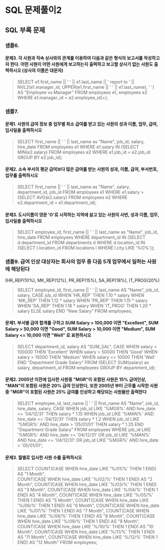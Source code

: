 SQL 문제풀이2
==========================
## SQL 부록 문제
### 샘플6.
#### 문제3. 각 사원과 직속 상사와의 관계를 이용하여 다음과 같은 형식의 보고서를 작성하고자 한다. 어떤 사원이 어떤 사원에게 보고하는지 출력하고 보고할 상사가 없는 사원도 출력하시오 (상사의 이름은 대문자)
>  SELECT e1.first_name || ' ' || e1.last_name || ' report to ' || NVL2(e1.manager_id, UPPER(e1.first_name || ' ' || e1.last_name), ' ') AS "Employee vs Manager" FROM employees e1, employees e2 WHERE e1.manager_id = e2.employee_id(+); 

### 샘플7.
#### 문제1. 사원의 급여 정보 중 업무별 최소 급여를 받고 있는 사원의 성과 이름, 업무, 급여, 입사일을 출력하시오
> SELECT first_name || ' ' || last_name as "Name", job_id, salary, hire_date FROM employees e1 WHERE e1.salary IN (SELECT MIN(e2.salary) FROM employees e2 WHERE e1.job_id = e2.job_id GROUP BY e2.job_id);
#### 문제2. 소속 부서의 평균 급여보다 많은 급여를 받는 사원의 성과, 이름, 급여, 부서번호, 업무를 출력하시오
> SELECT first_name || ' ' || last_name as "Name", salary, department_id, job_id FROM employees e1 WHERE e1.salary > (SELECT AVG(e2.salary) FROM employees e2 WHERE e2.department_id = e1.department_id);
#### 문제3. 도시이름이 영문 'O'로 시작하는 지역에 살고 있는 사원의 사번, 성과 이름, 업무, 입사일을 출력하시오
> SELECT employee_id, first_name || ' ' || last_name as "Name", job_id, hire_date FROM employees WHERE department_id IN (SELECT d.department_id FROM departments d WHERE d.location_id IN (SELECT l.location_id FROM locations l WHERE l.city LIKE '%O%'));

### 샘플9. 급여 인상 대상자는 회사의 업무 중 다음 5개 업무에서 일하는 사원에 해당된다
(HR_REP(10%), MK_REP(12%), PR_REP(15%), SA_REP(18%), IT_PROG(20%)
> SELECT employee_id, first_name || ' ' || last_name AS "Name", job_id, salary,
CASE job_id
        WHEN 'HR_REP'    THEN
            1.10 * salary
        WHEN 'MK_REP'    THEN
            1.12 * salary
        WHEN 'PR_REP'    THEN
            1.15 * salary
        WHEN 'SA_REP'    THEN
            1.18 * salary
        WHEN 'IT_PROG'   THEN
            1.20 * salary
        ELSE
            salary
    END "New Salary"
FROM employees;
#### 문제1. 부서별 급여 합계를 구하고 SUM Salary > 100,000 이면 "Excellent", SUM Salary > 50,000 이면 "Good", SUM  Salary > 10,000 이면 "Medium", SUM Salary <= 10,000 이면 "Well" 로 표현하시오
> SELECT department_id, salary AS "SUM_SAL", 
    CASE
        WHEN salary > 100000 THEN 'Excellent'
        WHEN salary > 50000 THEN 'Good'
        WHEN salary > 10000 THEN 'Medium'
        WHEN salary <= 10000 THEN 'Well'
    END "Department Grade Salary"
FROM (SELECT SUM(salary) as salary, department_id FROM employees GROUP BY department_id);
#### 문제2. 2005년 이전에 입사한 사원중 "MGR"이 포함된 사원은 15% 급여인상, "MAN"이 포함된 사원은 20% 급여 인상한다, 또한 2005년 부터 근무를 시작한 사원중 "MGR"이 포함된 사원은 25% 급여를 인상하고 해당되는 사원들만 출력한다
> SELECT employee_id, last_name || ' ' || first_name AS "Name", job_id, hire_date, salary, 
    CASE
        WHEN job_id LIKE '%MGR%' AND hire_date <= '04/12/31' THEN salary * 1.15
        WHEN job_id LIKE '%MAN%' AND hire_date <= '04/12/31' THEN salary * 1.2
        WHEN job_id LIKE '%MGR%' AND hire_date > '05/01/01' THEN salary * 1.25
    END "Department Grade Salary"
FROM employees 
WHERE 
    job_id LIKE '%MGR%' AND hire_date <= '04/12/31' OR
    job_id LIKE '%MAN%' AND hire_date <= '04/12/31' OR
    job_id LIKE '%MGR%' AND hire_date > '05/01/01';
#### 문제3. 월별로 입사한 사원 수를 출력하시오
> SELECT 
    COUNT(CASE WHEN hire_date LIKE '%/01/%' THEN 1 END) AS "1 Month",   
    COUNT(CASE WHEN hire_date LIKE '%/02/%' THEN 1 END) AS "2 Month",
    COUNT(CASE WHEN hire_date LIKE '%/03/%' THEN 1 END) AS "3 Month",
    COUNT(CASE WHEN hire_date LIKE '%/04/%' THEN 1 END) AS "4 Month",
    COUNT(CASE WHEN hire_date LIKE '%/05/%' THEN 1 END) AS "5 Month",
    COUNT(CASE WHEN hire_date LIKE '%/06/%' THEN 1 END) AS "6 Month",
    COUNT(CASE WHEN hire_date LIKE '%/07/%' THEN 1 END) AS "7 Month",
    COUNT(CASE WHEN hire_date LIKE '%/08/%' THEN 1 END) AS "8 Month",
    COUNT(CASE WHEN hire_date LIKE '%/09/%' THEN 1 END) AS "9 Month",
    COUNT(CASE WHEN hire_date LIKE '%/10/%' THEN 1 END) AS "10 Month",
    COUNT(CASE WHEN hire_date LIKE '%/11/%' THEN 1 END) AS "11 Month",
    COUNT(CASE WHEN hire_date LIKE '%/12/%' THEN 1 END) AS "12 Month"
FROM employees;
